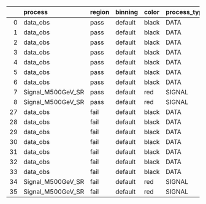 |    | process           | region   | binning   | color   | process_type   |   scale | variation   | source_filename                                            | source_histname    | alias             | title           |   combine_idx |     lnN |   shapes | syst_type   | direction   | variation_alias   |
|---:|:------------------|:---------|:----------|:--------|:---------------|--------:|:------------|:-----------------------------------------------------------|:-------------------|:------------------|:----------------|--------------:|--------:|---------:|:------------|:------------|:------------------|
|  0 | data_obs          | pass     | default   | black   | DATA           |       1 | RNN         | ./histograms_for_2DAlphabet_v4/EaDM_Cosmics_Data_SR.root   | hpass_RNNsyst_up   | Cosmics_Data_SR   | Cosmics_Data_SR |           nan | nan     |        1 | shapes      | Up          | RNNsyst           |
|  1 | data_obs          | pass     | default   | black   | DATA           |       1 | RNN         | ./histograms_for_2DAlphabet_v4/EaDM_Cosmics_Data_SR.root   | hpass_RNNsyst_down | Cosmics_Data_SR   | Cosmics_Data_SR |           nan | nan     |        1 | shapes      | Down        | RNNsyst           |
|  2 | data_obs          | pass     | default   | black   | DATA           |       1 | pT          | ./histograms_for_2DAlphabet_v4/EaDM_Cosmics_Data_SR.root   | hpass_pTsyst_up    | Cosmics_Data_SR   | Cosmics_Data_SR |           nan | nan     |        1 | shapes      | Up          | pTsyst            |
|  3 | data_obs          | pass     | default   | black   | DATA           |       1 | pT          | ./histograms_for_2DAlphabet_v4/EaDM_Cosmics_Data_SR.root   | hpass_pTsyst_down  | Cosmics_Data_SR   | Cosmics_Data_SR |           nan | nan     |        1 | shapes      | Down        | pTsyst            |
|  4 | data_obs          | pass     | default   | black   | DATA           |       1 | t0          | ./histograms_for_2DAlphabet_v4/EaDM_Cosmics_Data_SR.root   | hpass_t0syst_up    | Cosmics_Data_SR   | Cosmics_Data_SR |           nan | nan     |        1 | shapes      | Up          | t0syst            |
|  5 | data_obs          | pass     | default   | black   | DATA           |       1 | t0          | ./histograms_for_2DAlphabet_v4/EaDM_Cosmics_Data_SR.root   | hpass_t0syst_down  | Cosmics_Data_SR   | Cosmics_Data_SR |           nan | nan     |        1 | shapes      | Down        | t0syst            |
|  6 | data_obs          | pass     | default   | black   | DATA           |       1 | nominal     | ./histograms_for_2DAlphabet_v4/EaDM_Cosmics_Data_SR.root   | hpass              | Cosmics_Data_SR   | Cosmics_Data_SR |           nan | nan     |      nan | nan         | nan         | nan               |
|  7 | Signal_M500GeV_SR | pass     | default   | red     | SIGNAL         |       1 | lumi        | ./histograms_for_2DAlphabet_v4/EaDM_Signal_M500GeV_SR.root | hpass              | Signal_M500GeV_SR | DM signal       |           nan |   1.001 |      nan | lnN         | nan         | nan               |
|  8 | Signal_M500GeV_SR | pass     | default   | red     | SIGNAL         |       1 | nominal     | ./histograms_for_2DAlphabet_v4/EaDM_Signal_M500GeV_SR.root | hpass              | Signal_M500GeV_SR | DM signal       |           nan | nan     |      nan | nan         | nan         | nan               |
| 27 | data_obs          | fail     | default   | black   | DATA           |       1 | RNN         | ./histograms_for_2DAlphabet_v4/EaDM_Cosmics_Data_SR.root   | hfail_RNNsyst_up   | Cosmics_Data_SR   | Cosmics_Data_SR |           nan | nan     |        1 | shapes      | Up          | RNNsyst           |
| 28 | data_obs          | fail     | default   | black   | DATA           |       1 | RNN         | ./histograms_for_2DAlphabet_v4/EaDM_Cosmics_Data_SR.root   | hfail_RNNsyst_down | Cosmics_Data_SR   | Cosmics_Data_SR |           nan | nan     |        1 | shapes      | Down        | RNNsyst           |
| 29 | data_obs          | fail     | default   | black   | DATA           |       1 | pT          | ./histograms_for_2DAlphabet_v4/EaDM_Cosmics_Data_SR.root   | hfail_pTsyst_up    | Cosmics_Data_SR   | Cosmics_Data_SR |           nan | nan     |        1 | shapes      | Up          | pTsyst            |
| 30 | data_obs          | fail     | default   | black   | DATA           |       1 | pT          | ./histograms_for_2DAlphabet_v4/EaDM_Cosmics_Data_SR.root   | hfail_pTsyst_down  | Cosmics_Data_SR   | Cosmics_Data_SR |           nan | nan     |        1 | shapes      | Down        | pTsyst            |
| 31 | data_obs          | fail     | default   | black   | DATA           |       1 | t0          | ./histograms_for_2DAlphabet_v4/EaDM_Cosmics_Data_SR.root   | hfail_t0syst_up    | Cosmics_Data_SR   | Cosmics_Data_SR |           nan | nan     |        1 | shapes      | Up          | t0syst            |
| 32 | data_obs          | fail     | default   | black   | DATA           |       1 | t0          | ./histograms_for_2DAlphabet_v4/EaDM_Cosmics_Data_SR.root   | hfail_t0syst_down  | Cosmics_Data_SR   | Cosmics_Data_SR |           nan | nan     |        1 | shapes      | Down        | t0syst            |
| 33 | data_obs          | fail     | default   | black   | DATA           |       1 | nominal     | ./histograms_for_2DAlphabet_v4/EaDM_Cosmics_Data_SR.root   | hfail              | Cosmics_Data_SR   | Cosmics_Data_SR |           nan | nan     |      nan | nan         | nan         | nan               |
| 34 | Signal_M500GeV_SR | fail     | default   | red     | SIGNAL         |       1 | lumi        | ./histograms_for_2DAlphabet_v4/EaDM_Signal_M500GeV_SR.root | hfail              | Signal_M500GeV_SR | DM signal       |           nan |   1.001 |      nan | lnN         | nan         | nan               |
| 35 | Signal_M500GeV_SR | fail     | default   | red     | SIGNAL         |       1 | nominal     | ./histograms_for_2DAlphabet_v4/EaDM_Signal_M500GeV_SR.root | hfail              | Signal_M500GeV_SR | DM signal       |           nan | nan     |      nan | nan         | nan         | nan               |